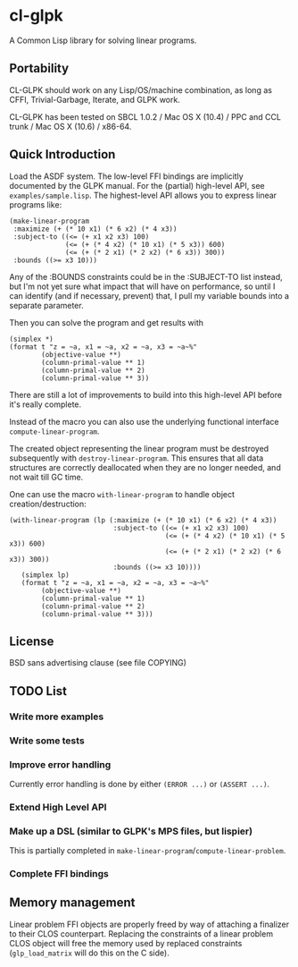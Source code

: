 # cl-glpk

A Common Lisp library for solving linear programs.

## Portability

CL-GLPK should work on any Lisp/OS/machine combination, as long as CFFI,
Trivial-Garbage, Iterate, and GLPK work.

CL-GLPK has been tested on SBCL 1.0.2 / Mac OS X (10.4) / PPC and CCL trunk /
Mac OS X (10.6) / x86-64.

## Quick Introduction

Load the ASDF system. The low-level FFI bindings are implicitly documented by
the GLPK manual. For the (partial) high-level API, see `examples/sample.lisp`. The highest-level API allows you to express linear programs like:

    (make-linear-program
     :maximize (+ (* 10 x1) (* 6 x2) (* 4 x3))
     :subject-to ((<= (+ x1 x2 x3) 100)
                  (<= (+ (* 4 x2) (* 10 x1) (* 5 x3)) 600)
                  (<= (+ (* 2 x1) (* 2 x2) (* 6 x3)) 300))
     :bounds ((>= x3 10)))

Any of the :BOUNDS constraints could be in the :SUBJECT-TO list instead, but I'm
not yet sure what impact that will have on performance, so until I can identify
(and if necessary, prevent) that, I pull my variable bounds into a separate
parameter.

Then you can solve the program and get results with

    (simplex *)
    (format t "z = ~a, x1 = ~a, x2 = ~a, x3 = ~a~%"
            (objective-value **)
            (column-primal-value ** 1)
            (column-primal-value ** 2)
            (column-primal-value ** 3))

There are still a lot of improvements to build into this high-level API before
it's really complete.

Instead of the macro you can also use the underlying functional interface
`compute-linear-program`.

The created object representing the linear program must be destroyed
subsequently with `destroy-linear-program`. This ensures that all data
structures are correctly deallocated when they are no longer needed,
and not wait till GC time.

One can use the macro `with-linear-program` to handle object creation/destruction:

    (with-linear-program (lp (:maximize (+ (* 10 x1) (* 6 x2) (* 4 x3))
                              :subject-to ((<= (+ x1 x2 x3) 100)
                                           (<= (+ (* 4 x2) (* 10 x1) (* 5 x3)) 600)
                                           (<= (+ (* 2 x1) (* 2 x2) (* 6 x3)) 300))
                              :bounds ((>= x3 10))))
       (simplex lp)
       (format t "z = ~a, x1 = ~a, x2 = ~a, x3 = ~a~%"
            (objective-value **)
            (column-primal-value ** 1)
            (column-primal-value ** 2)
            (column-primal-value ** 3)))

## License

BSD sans advertising clause (see file COPYING)

## TODO List

### Write more examples

### Write some tests

### Improve error handling

Currently error handling is done by either `(ERROR ...)` or `(ASSERT ...)`.

### Extend High Level API

### Make up a DSL (similar to GLPK's MPS files, but lispier)

This is partially completed in `make-linear-program`/`compute-linear-problem`.

### Complete FFI bindings

## Memory management

Linear problem FFI objects are properly freed by way of attaching a
finalizer to their CLOS counterpart. Replacing the constraints of
a linear problem CLOS object will free the memory used by replaced
constraints (`glp_load_matrix` will do this on the C side).

